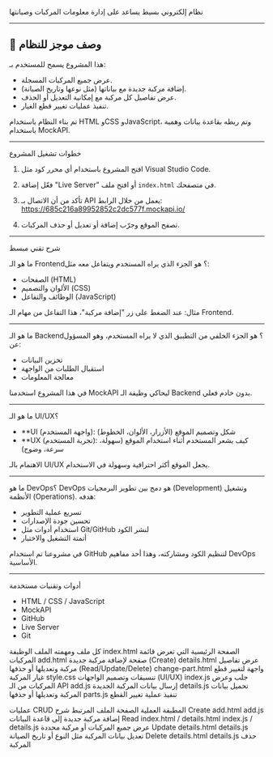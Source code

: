 

نظام إلكتروني بسيط يساعد على إدارة معلومات المركبات وصيانتها

---

## 📌 وصف موجز للنظام

هذا المشروع يسمح للمستخدم بـ:
- عرض جميع المركبات المسجلة.
- إضافة مركبة جديدة مع بياناتها (مثل نوعها وتاريخ الصيانة).
- عرض تفاصيل كل مركبة مع إمكانية التعديل أو الحذف.
- تنفيذ عمليات تغيير قطع الغيار.

تم بناء النظام باستخدام HTML وCSS وJavaScript، وتم ربطه بقاعدة بيانات وهمية باستخدام MockAPI.

---

 خطوات تشغيل المشروع

1. افتح المشروع باستخدام أي محرر كود مثل Visual Studio Code.
2. فعّل إضافة "Live Server" أو افتح ملف `index.html` في متصفحك.
3. تأكد من أن الاتصال بـ API يعمل من خلال الرابط:
https://685c216a89952852c2dc577f.mockapi.io/



4. تصفح الموقع وجرّب إضافة أو تعديل أو حذف المركبات.

---

 شرح تقني مبسط

 ما هو الـ Frontend؟
هو الجزء الذي يراه المستخدم ويتفاعل معه مثل:
- الصفحات (HTML)
- الألوان والتصميم (CSS)
- الوظائف والتفاعل (JavaScript)

مثال: عند الضغط على زر "إضافة مركبة"، هذا التفاعل من مهام الـ Frontend.

---

 ما هو الـ Backend؟
هو الجزء الخلفي من التطبيق الذي لا يراه المستخدم، وهو المسؤول عن:
- تخزين البيانات
- استقبال الطلبات من الواجهة
- معالجة المعلومات

في هذا المشروع استخدمنا MockAPI ليحاكي وظيفة الـ Backend بدون خادم فعلي.

---

 ما هو الـ UI/UX؟
- **UI (واجهة المستخدم): شكل وتصميم الموقع (الأزرار، الألوان، الخطوط)
- **UX (تجربة المستخدم): كيف يشعر المستخدم أثناء استخدام الموقع (سهولة، سرعة، وضوح)

الاهتمام بالـ UI/UX يجعل الموقع أكثر احترافية وسهولة في الاستخدام.

---

 ما هو DevOps؟
DevOps هو دمج بين تطوير البرمجيات (Development) وتشغيل الأنظمة (Operations).
هدفه:
- تسريع عملية التطوير
- تحسين جودة الإصدارات
- استخدام أدوات مثل Git/GitHub لنشر الكود
- أتمتة التشغيل والاختبار

في مشروعنا تم استخدام GitHub لتنظيم الكود ومشاركته، وهذا أحد مفاهيم DevOps الأساسية.

---

 أدوات وتقنيات مستخدمة

- HTML / CSS / JavaScript
- MockAPI
- GitHub
- Live Server
- Git





 كل ملف ومهمته
الملف	الوظيفة
index.html	الصفحة الرئيسية التي تعرض قائمة المركبات
add.html	صفحة لإضافة مركبة جديدة (Create)
details.html	عرض تفاصيل مركبة وتعديلها أو حذفها (Read/Update/Delete)
change-part.html	واجهة لتغيير قطع غيار المركبة
style.css	تنسيقات وتصميم الواجهات (UI/UX)
index.js	جلب وعرض المركبات من الـ API
add.js	إرسال بيانات المركبة الجديدة
details.js	تحميل بيانات المركبة وتعديلها أو حذفها
parts.js	تنفيذ عملية تغيير القطع



عمليات CRUD المطبقة
العملية	الصفحة	الملف المرتبط	شرح
Create	add.html	add.js	إضافة مركبة جديدة إلى قاعدة البيانات
Read	index.html / details.html	index.js / details.js	عرض جميع المركبات أو مركبة محددة
Update	details.html	details.js	تعديل بيانات المركبة مثل النوع أو تاريخ الصيانة
Delete	details.html	details.js	حذف المركبة


